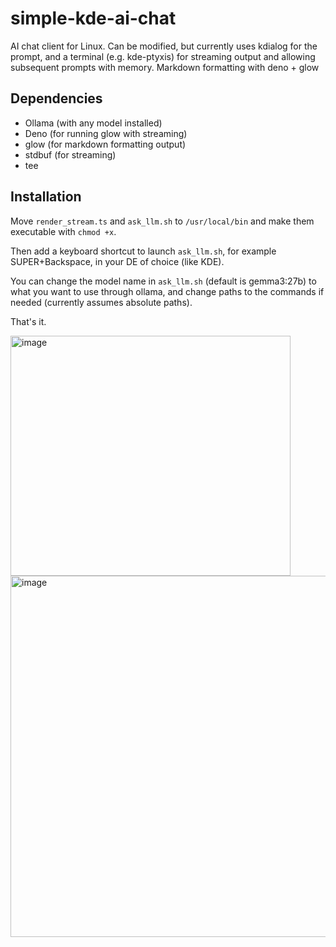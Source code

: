 # simple-kde-ai-chat
AI chat client for Linux. Can be modified, but currently uses kdialog for the prompt, and a terminal (e.g. kde-ptyxis) for streaming output and allowing subsequent prompts with memory. Markdown formatting with deno + glow

## Dependencies

* Ollama (with any model installed)
* Deno (for running glow with streaming)
* glow (for markdown formatting output)
* stdbuf (for streaming)
* tee

## Installation

Move `render_stream.ts` and `ask_llm.sh` to `/usr/local/bin` and make them executable with `chmod +x`.

Then add a keyboard shortcut to launch `ask_llm.sh`, for example SUPER+Backspace, in your DE of choice (like KDE).

You can change the model name in `ask_llm.sh` (default is gemma3:27b) to what you want to use through ollama, and change paths to the commands if needed (currently assumes absolute paths).

That's it.

<img width="448" height="384" alt="image" src="https://github.com/user-attachments/assets/a221f25b-b3d9-428c-bdef-c3cbc16175cf" />

<img width="1033" height="578" alt="image" src="https://github.com/user-attachments/assets/3e47571a-83f2-48f9-bff2-aa0e9bf9cc99" />

